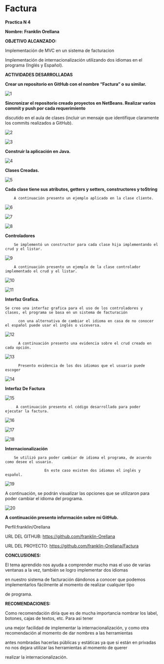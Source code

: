 # Factura

**Practica N 4**

**Nombre: Franklin Orellana**

**OBJETIVO ALCANZADO:**

Implementación de MVC en un sistema de facturacion

Implementación de internacionalización utilizando dos idiomas en el programa (Inglés y Español).

**ACTIVIDADES DESARROLLADAS**
  
**Crear un repositorio en GitHub con el nombre “Factura” o su similar.**
 
 ![1](https://user-images.githubusercontent.com/49034691/57843244-87938280-7793-11e9-8536-5c81cf210bbd.png)

**Sincronizar el repositorio creado proyectos en NetBeans. Realizar varios commit y push por cada requerimiento**
  
  discutido en el aula de clases (incluir un mensaje que identifique claramente los commits realizados a GitHub).
  
  ![2](https://user-images.githubusercontent.com/49034691/57843276-90845400-7793-11e9-87f0-3d869fd00295.png)
  
  ![3](https://user-images.githubusercontent.com/49034691/57843435-e6f19280-7793-11e9-8395-228c3fdcefd3.png)

**Construir la aplicación en Java.**

![4](https://user-images.githubusercontent.com/49034691/57843630-3afc7700-7794-11e9-9956-7f8ff45c741d.png)

**Clases Creadas.**

![5](https://user-images.githubusercontent.com/49034691/57843675-523b6480-7794-11e9-92b9-a3cd46b7c695.png)

**Cada clase tiene sus atributos, getters y setters, constructores y toString**

        A continuación presento un ejemplo aplicado en la clase cliente.

![6](https://user-images.githubusercontent.com/49034691/57843876-9cbce100-7794-11e9-8fbd-1332b397d0f9.png)

![7](https://user-images.githubusercontent.com/49034691/57843895-a5adb280-7794-11e9-8f66-32027d8dc42b.png)

![8](https://user-images.githubusercontent.com/49034691/57843905-a9413980-7794-11e9-8bc6-5ffc7e8f2f15.png)

**Controladores**

        Se implementó un constructor para cada clase hija implementando el crud y el listar.
        
 ![9](https://user-images.githubusercontent.com/49034691/57844127-0d63fd80-7795-11e9-959a-d51a6e99aa70.png)

        A continuación presento un ejemplo de la clase controlador implementado el crud y el listar.
        
![10](https://user-images.githubusercontent.com/49034691/57844137-1228b180-7795-11e9-9905-9006a1bc577b.png)

![11](https://user-images.githubusercontent.com/49034691/57844138-1228b180-7795-11e9-985d-e1593011fd27.png)

**Interfaz Grafica.**

    Se creo una interfaz grafica para el uso de los controladores y clases, el programa se basa en un sistema de facturación
    
          con una alternativa de cambiar el idioma en casa de no conocer el español puede usar el inglés o viceversa.
          
![12](https://user-images.githubusercontent.com/49034691/57844386-8fecbd00-7795-11e9-8a9d-893ac0fd77ce.png)

          A continuación presento una evidencia sobre el crud creado en cada opción.
          
![13](https://user-images.githubusercontent.com/49034691/57844387-8fecbd00-7795-11e9-979f-d4bbd7069900.png)

          Presento evidencia de los dos idiomas que el usuario puede escoger
          
![14](https://user-images.githubusercontent.com/49034691/57844388-8fecbd00-7795-11e9-8591-5eee7f0e2e13.png)

**Interfaz De Factura**

![15](https://user-images.githubusercontent.com/49034691/57844600-025d9d00-7796-11e9-9828-c19a263ec5da.png)

         A continuación presento el código desarrollado para poder ejecutar la factura.

![16](https://user-images.githubusercontent.com/49034691/57844601-025d9d00-7796-11e9-9662-58bbef5aa115.png)

![17](https://user-images.githubusercontent.com/49034691/57844603-025d9d00-7796-11e9-9eca-ee2580b57dc7.png)

![18](https://user-images.githubusercontent.com/49034691/57844604-025d9d00-7796-11e9-985c-5f7ccb149e07.png)

**Internacionalización**

        Se utilizó para poder cambiar de idioma el programa, de acuerdo como desee el usuario. 

                      En este caso existen dos idiomas el inglés y español.

![19](https://user-images.githubusercontent.com/49034691/57844792-5bc5cc00-7796-11e9-889d-0dba1061af7a.png)

A continuación, se podrán visualizar las opciones que se utilizaron para poder cambiar el idioma del programa.

![20](https://user-images.githubusercontent.com/49034691/57844794-5bc5cc00-7796-11e9-966e-f3d7bb55170b.png)

**A continuación presento información sobre mi GitHub.**

Perfil:franklin/Orellana

URL DEL GITHUB: https://github.com/franklin-Orellana

URL DEL PROYECTO: https://github.com/franklin-Orellana/Factura

**CONCLUSIONES:**

El tema aprendido nos ayuda a comprender mucho mas el uso de varias ventanas a la vez, también se logro implementar dos idiomas

en nuestro sistema de facturación dándonos a conocer que podemos implementarlos fácilmente al momento de realizar cualquier tipo

de programa.

**RECOMENDACIONES:**

Como recomendación diría que es de mucha importancia nombrar los label, botones, cajas de textos, etc. Para asi tener 

una mejor facilidad de implementar la internacionalización, y como otra recomendación al momento de dar nombres a las herramientas

antes nombradas hacerlas públicas y estáticas ya que si están en privadas no nos dejara utilizar las herramientas al momento de querer

realizar la internacionalización.

